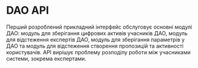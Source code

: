 # DAO API

Перший розроблений прикладний інтерфейс обслуговує основні модулі ДАО: модуль для зберігання цифрових активів учасників ДАО, модуль для відстеження експертів ДАО, модуль для зберігання параметрів у ДАО та модуль для відстеження створення пропозицій та активності користувачів. API вирішує проблему розподілу роботи між учасниками системи, зокрема експертами.